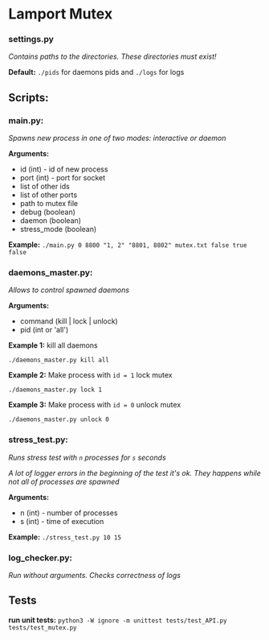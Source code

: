 # Lamport Mutex #

### settings.py ###
_Contains paths to the directories.
These directories must exist!_

**Default:** ```./pids``` for daemons pids and ```./logs``` for logs
## Scripts: ##
### main.py: ###
_Spawns new process in one of two modes: interactive or daemon_

**Arguments:**
  * id (int) - id of new process
  * port (int) - port for socket
  * list of other ids
  * list of other ports
  * path to mutex file
  * debug (boolean)
  * daemon (boolean)
  * stress_mode (boolean)

**Example:** ```./main.py 0 8800 "1, 2" "8801, 8802" mutex.txt false true false```

### daemons_master.py: ###
_Allows to control spawned daemons_

**Arguments:**
  * command (kill | lock | unlock)
  * pid (int or 'all')

**Example 1:** kill all daemons

```./daemons_master.py kill all```

**Example 2:** Make process with ```id = 1``` lock mutex

```./daemons_master.py lock 1```

**Example 3:** Make process with ```id = 0``` unlock mutex

```./daemons_master.py unlock 0```

### stress_test.py: ###
_Runs stress test with ```n``` processes for ```s``` seconds_

_A lot of logger errors in the beginning of the test it's ok._
_They happens while not all of processes are spawned_

**Arguments:**
  * n (int) - number of processes
  * s (int) - time of execution

**Example:** ```./stress_test.py 10 15```


### log_checker.py: ###

_Run without arguments.
Checks correctness of logs_

## Tests ##
**run unit tests:** ```python3 -W ignore -m unittest tests/test_API.py tests/test_mutex.py```
